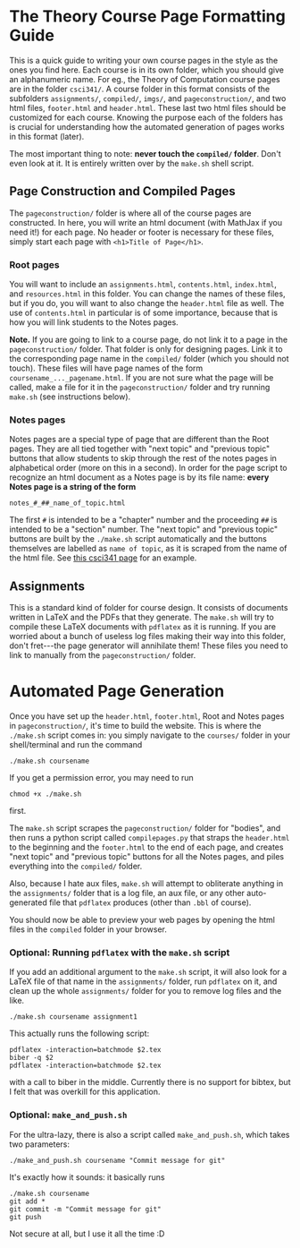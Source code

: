 The Theory Course Page Formatting Guide
===

This is a quick guide to writing your own course pages in the style as the ones you find here. Each course is in its own folder, which you should give an alphanumeric name. For eg., the Theory of Computation course pages are in the folder `csci341/`. A course folder in this format consists of the  subfolders `assignments/`, `compiled/`, `imgs/`, and `pageconstruction/`, and two html files, `footer.html` and `header.html`. These last two html files should be customized for each course. Knowing the purpose each of the folders has is crucial for understanding how the automated generation of pages works in this format (later).

The most important thing to note: **never touch the `compiled/` folder**. Don't even look at it. It is entirely written over by the `make.sh` shell script.

## Page Construction and Compiled Pages

The `pageconstruction/` folder is where all of the course pages are constructed. In here, you will write an html document (with MathJax if you need it!) for each page. No header or footer is necessary for these files, simply start each page with `<h1>Title of Page</h1>`. 

### Root pages

You will want to include an `assignments.html`, `contents.html`, `index.html`, and `resources.html` in this folder. You can change the names of these files, but if you do, you will want to also change the `header.html` file as well. The use of `contents.html` in particular is of some importance, because that is how you will link students to the Notes pages.

**Note.** If you are going to link to a course page, do not link it to a page in the `pageconstruction/` folder. That folder is only for designing pages. Link it to the corresponding page name in the `compiled/` folder (which you should not touch). These files will have page names of the form `coursename_..._pagename.html`. If you are not sure what the page will be called, make a file for it in the `pageconstruction/` folder and try running `make.sh` (see instructions below).

### Notes pages

Notes pages are a special type of page that are different than the Root pages. They are all tied together with "next topic" and "previous topic" buttons that allow students to skip through the rest of the notes pages in alphabetical order (more on this in a second). In order for the page script to recognize an html document as a Notes page is by its file name: **every Notes page is a string of the form**
```
notes_#_##_name_of_topic.html
```
The first `#` is intended to be a "chapter" number and the proceeding `##` is intended to be a "section" number. The "next topic" and "previous topic" buttons are built by the `./make.sh` script automatically and the buttons themselves are labelled as `name of topic`, as it is scraped from the name of the html file. See [this csci341 page](./csci341/compiled/csci341_notes_1_03_language_acceptance.html) for an example.

## Assignments

This is a standard kind of folder for course design. It consists of documents written in LaTeX and the PDFs that they generate. The `make.sh` will try to compile these LaTeX documents with `pdflatex` as it is running. If you are worried about a bunch of useless log files making their way into this folder, don't fret---the page generator will annihilate them! These files you need to link to manually from the `pageconstruction/` folder.

# Automated Page Generation

Once you have set up the `header.html`, `footer.html`, Root and Notes pages in `pageconstruction/`, it's time to build the website. This is where the `./make.sh` script comes in: you simply navigate to the `courses/` folder in your shell/terminal and run the command 
```
./make.sh coursename
```
If you get a permission error, you may need to run 
```
chmod +x ./make.sh
```
first. 

The `make.sh` script scrapes the `pageconstruction/` folder for "bodies", and then runs a python script called `compilepages.py` that straps the `header.html` to the beginning and the `footer.html` to the end of each page, and creates "next topic" and "previous topic" buttons for all the Notes pages, and piles everything into the `compiled/` folder. 

Also, because I hate aux files, `make.sh` will attempt to obliterate anything in the `assignments/` folder that is a log file, an aux file, or any other auto-generated file that `pdflatex` produces (other than `.bbl` of course).

You should now be able to preview your web pages by opening the html files in the `compiled` folder in your browser.

### Optional: Running `pdflatex` with the `make.sh` script
If you add an additional argument to the `make.sh` script, it will also look for a LaTeX file of that name in the `assignments/` folder, run `pdflatex` on it, and clean up the whole  `assignments/` folder for you to remove log files and the like.
```
./make.sh coursename assignment1
```
This actually runs the following script: 
```
pdflatex -interaction=batchmode $2.tex
biber -q $2
pdflatex -interaction=batchmode $2.tex
```
with a call to biber in the middle. Currently there is no support for bibtex, but I felt that was overkill for this application.

### Optional: `make_and_push.sh`

For the ultra-lazy, there is also a script called `make_and_push.sh`, which takes two parameters:
```
./make_and_push.sh coursename "Commit message for git"
```
It's exactly how it sounds: it basically runs 
```
./make.sh coursename
git add *
git commit -m "Commit message for git"
git push
``` 
Not secure at all, but I use it all the time :D